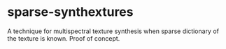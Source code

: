 # sparse-synthextures
A technique for multispectral texture synthesis when sparse dictionary of the texture is known. Proof of concept.